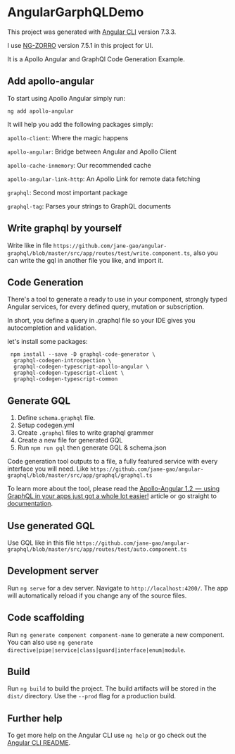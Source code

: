 # AngularGarphQLDemo

This project was generated with
[Angular CLI](https://github.com/angular/angular-cli) version 7.3.3. 

I use [NG-ZORRO](https://ng.ant.design/components/avatar/en) version
7.5.1 in this project for UI.

It is a Apollo Angular and GraphQl Code Generation Example.

## Add apollo-angular
To start using Apollo Angular simply run:
```
ng add apollo-angular
```

It will help you add the following packages simply: 

`apollo-client`: Where the magic happens

`apollo-angular`: Bridge between Angular and Apollo Client

`apollo-cache-inmemory`: Our recommended cache

`apollo-angular-link-http`: An Apollo Link for remote data fetching

`graphql`: Second most important package

`graphql-tag`: Parses your strings to GraphQL documents

## Write graphql by yourself

Write like in file `https://github.com/jane-gao/angular-graphql/blob/master/src/app/routes/test/write.component.ts`, also you
can write the gql in another file you like, and import it. 


## Code Generation

There's a tool to generate a ready to use in your component, strongly typed Angular services, for every defined query, mutation or subscription.

In short, you define a query in .graphql file so your IDE gives you autocompletion and validation.

let's install some packages: 

```
 npm install --save -D graphql-code-generator \
  graphql-codegen-introspection \
  graphql-codegen-typescript-apollo-angular \
  graphql-codegen-typescript-client \
  graphql-codegen-typescript-common
 ```
 
## Generate GQL
1.  Define `schema.graphql` file.
2.  Setup codegen.yml
3.  Create `.graphql` files to write graphql grammer
4.  Create a new file for generated GQL
5.  Run `npm run gql` then generate GQL & schema.json

Code generation tool outputs to a file, a fully featured service with
every interface you will need. Like
`https://github.com/jane-gao/angular-graphql/blob/master/src/app/graphql/graphql.ts`

To learn more about the tool, please read the [Apollo-Angular 1.2  —
 using GraphQL in your apps just got a whole lot easier!](https://medium.com/the-guild/apollo-angular-code-generation-7903da1f8559)
article or go straight to [documentation](https://graphql-code-generator.com/docs/plugins/typescript-apollo-angular).

## Use generated GQL

Use GQL like in this file `https://github.com/jane-gao/angular-graphql/blob/master/src/app/routes/test/auto.component.ts`


## Development server

Run `ng serve` for a dev server. Navigate to `http://localhost:4200/`. The app will automatically reload if you change any of the source files.

## Code scaffolding

Run `ng generate component component-name` to generate a new component. You can also use `ng generate directive|pipe|service|class|guard|interface|enum|module`.

## Build

Run `ng build` to build the project. The build artifacts will be stored in the `dist/` directory. Use the `--prod` flag for a production build.

## Further help

To get more help on the Angular CLI use `ng help` or go check out the [Angular CLI README](https://github.com/angular/angular-cli/blob/master/README.md).

